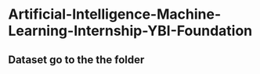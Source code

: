 # Artificial-Intelligence-Machine-Learning-Internship-YBI-Foundation

## Dataset go to the the folder
